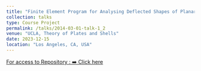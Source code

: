 ```yaml
---
title: "Finite Element Program for Analysing Deflected Shapes of Planar Plate Elements"
collection: talks
type: Course Project
permalink: /talks/2014-03-01-talk-1_2
venue: "UCLA, Theory of Plates and Shells"
date: 2023-12-15
location: "Los Angeles, CA, USA"
---
```

<!-- [Click here](https://drive.google.com/file/d/1LgYYoUYW7YKkEi1EOdnP5Q4wC5m6K8ZQ/view?usp=share_link) -->
[For access to Repository : ➡️ Click here](https://github.com/DevasmitDutta/CEE-232-Theory-of-Plates-and-Shells-Course-Project/tree/master)

